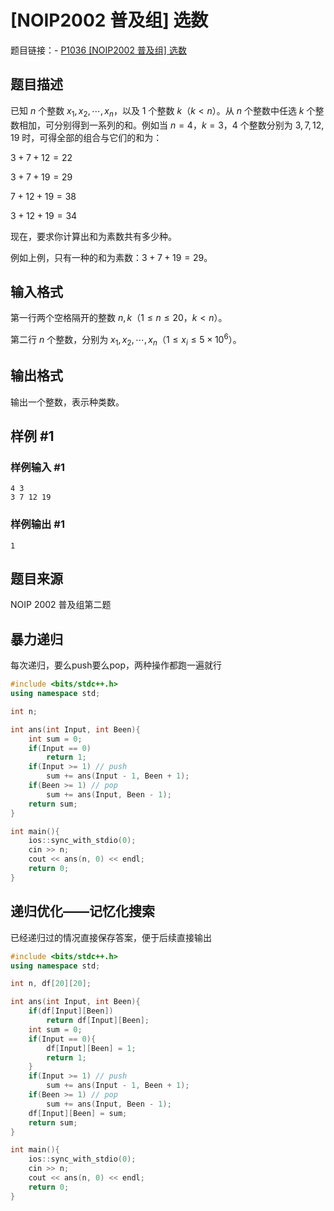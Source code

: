 # [NOIP2002 普及组] 选数

题目链接：- [P1036 [NOIP2002 普及组] 选数](https://www.luogu.com.cn/problem/P1036)

## 题目描述

已知 $n$ 个整数 $x_1,x_2,\cdots,x_n$，以及 $1$ 个整数 $k$（$k<n$）。从 $n$ 个整数中任选 $k$ 个整数相加，可分别得到一系列的和。例如当 $n=4$，$k=3$，$4$ 个整数分别为 $3,7,12,19$ 时，可得全部的组合与它们的和为：

$3+7+12=22$

$3+7+19=29$

$7+12+19=38$

$3+12+19=34$

现在，要求你计算出和为素数共有多少种。

例如上例，只有一种的和为素数：$3+7+19=29$。

## 输入格式

第一行两个空格隔开的整数 $n,k$（$1 \le n \le 20$，$k<n$）。

第二行 $n$ 个整数，分别为 $x_1,x_2,\cdots,x_n$（$1 \le x_i \le 5\times 10^6$）。

## 输出格式

输出一个整数，表示种类数。

## 样例 #1

### 样例输入 #1

```
4 3
3 7 12 19
```

### 样例输出 #1

```
1
```

## 题目来源

NOIP 2002 普及组第二题

## 暴力递归

每次递归，要么push要么pop，两种操作都跑一遍就行

```c++
#include <bits/stdc++.h>
using namespace std;

int n;

int ans(int Input, int Been){
    int sum = 0;
    if(Input == 0)
        return 1;
    if(Input >= 1) // push
        sum += ans(Input - 1, Been + 1);
    if(Been >= 1) // pop
        sum += ans(Input, Been - 1);
    return sum;
}

int main(){
    ios::sync_with_stdio(0);
    cin >> n;
    cout << ans(n, 0) << endl;
    return 0;
}
```

## 递归优化——记忆化搜索

已经递归过的情况直接保存答案，便于后续直接输出

```c++
#include <bits/stdc++.h>
using namespace std;

int n, df[20][20];

int ans(int Input, int Been){
    if(df[Input][Been])
        return df[Input][Been];
    int sum = 0;
    if(Input == 0){
        df[Input][Been] = 1;
        return 1;
    }
    if(Input >= 1) // push
        sum += ans(Input - 1, Been + 1);
    if(Been >= 1) // pop
        sum += ans(Input, Been - 1);
    df[Input][Been] = sum;
    return sum;
}

int main(){
    ios::sync_with_stdio(0);
    cin >> n;
    cout << ans(n, 0) << endl;
    return 0;
}
```

